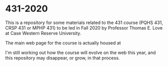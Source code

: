 # 431-2020

This is a repository for some materials related to the 431 course (PQHS 431, CRSP 431 or MPHP 431) to be led in Fall 2020 by Professor Thomas E. Love at Case Western Reserve University. 

The main web page for the course is actually housed at

I'm still working out how the course will evolve on the web this year, and this repository may disappear, or grow, in that process.
